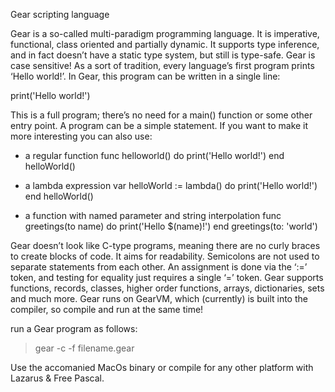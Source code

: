 Gear scripting language

Gear is a so-called multi-paradigm programming language. It is imperative, functional, class oriented and partially dynamic. It supports type inference, and in fact doesn’t have a static type system, but still is type-safe. Gear is case sensitive!
As a sort of tradition, every language’s first program prints ‘Hello world!’. In Gear, this program can be written in a single line:

print('Hello world!')

This is a full program; there’s no need for a main() function or some other entry point. A program can be a simple statement. 
If you want to make it more interesting you can also use:
- a regular function
func helloworld() do
  print('Hello world!')
end
helloWorld()

- a lambda expression
var helloWorld := lambda() do 
  print('Hello world!')
end
helloWorld()

- a function with named parameter and string interpolation
func greetings(to name) do
  print('Hello $(name)!')
end
greetings(to: 'world')

Gear doesn’t look like C-type programs, meaning there are no curly braces to create blocks of code. It aims for readability. 
Semicolons are not used to separate statements from each other. 
An assignment is done via the ‘:=’ token, and testing for equality just requires a single ‘=’ token.
Gear supports functions, records, classes, higher order functions, arrays, dictionaries, sets and much more.
Gear runs on GearVM, which (currently) is built into the compiler, so compile and run at the same time!

run a Gear program as follows:
> gear -c -f filename.gear

Use the accomanied MacOs binary or compile for any other platform with Lazarus & Free Pascal.
